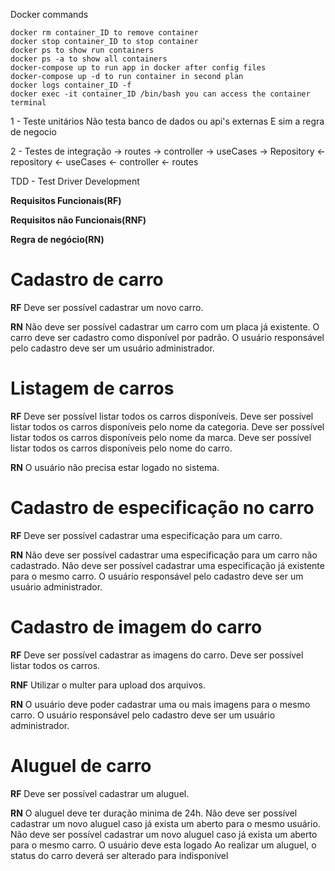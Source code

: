 Docker commands

`docker rm container_ID to remove container` <br>
`docker stop container_ID to stop container` <br>
`docker ps to show run containers` <br>
`docker ps -a to show all containers` <br>
`docker-compose up to run app in docker after config files` <br>
`docker-compose up -d to run container in second plan` <br>
`docker logs container_ID -f` <br>
`docker exec -it container_ID /bin/bash you can access the container terminal `


1 - Teste unitários 
Não testa banco de dados ou api's externas 
E sim a regra de negocio

2 - Testes de integração
-> routes -> controller -> useCases -> Repository
<- repository <- useCases <- controller <- routes

TDD - Test Driver Development 

**Requisitos Funcionais(RF)**

**Requisitos não Funcionais(RNF)**

**Regra de negócio(RN)**

# Cadastro de carro

**RF**
Deve ser possível cadastrar um novo carro.

**RN**
Não deve ser possível cadastrar um carro com um placa já existente.
O carro deve ser cadastro como disponível por padrão.
O usuário responsável pelo cadastro deve ser um usuário administrador.

# Listagem de carros

**RF**
Deve ser possível listar todos os carros disponíveis.
Deve ser possível listar todos os carros disponíveis pelo nome da categoria.
Deve ser possível listar todos os carros disponíveis pelo nome da marca.
Deve ser possível listar todos os carros disponíveis pelo nome do carro.

**RN**
O usuário não precisa estar logado no sistema.

# Cadastro de especificação no carro

**RF**
Deve ser possível cadastrar uma especificação para um carro.

**RN**
Não deve ser possível cadastrar uma especificação para um carro não cadastrado.
Não deve ser possível cadastrar uma especificação já existente para o mesmo carro.
O usuário responsável pelo cadastro deve ser um usuário administrador.

# Cadastro de imagem do carro

**RF**
Deve ser possível cadastrar as imagens do carro.
Deve ser possível listar todos os carros.

**RNF**
Utilizar o multer para upload dos arquivos.

**RN**
O usuário deve poder cadastrar uma ou mais imagens para o mesmo carro.
O usuário responsável pelo cadastro deve ser um usuário administrador.

# Aluguel de carro

**RF**
Deve ser possível cadastrar um aluguel.

**RN**
O aluguel deve ter duração minima de 24h.
Não deve ser possível cadastrar um novo aluguel caso já exista um aberto para o mesmo usuário.
Não deve ser possível cadastrar um novo aluguel caso já exista um aberto para o mesmo carro.
O usuário deve esta logado
Ao realizar um aluguel, o status do carro deverá ser alterado para indisponível
